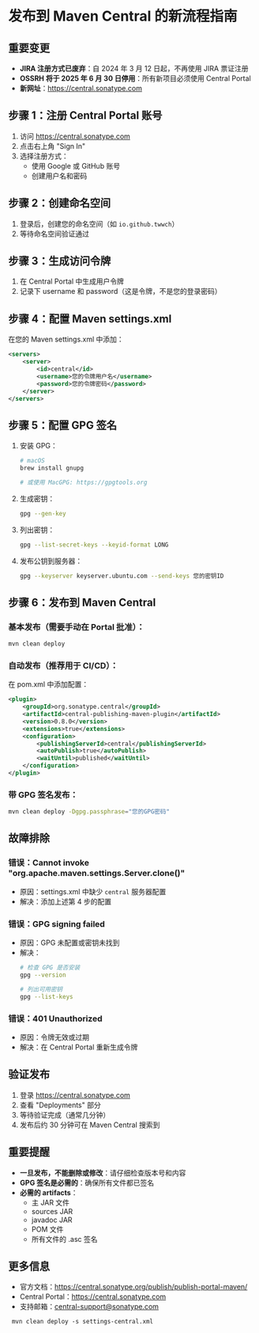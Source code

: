 # 发布到 Maven Central 的新流程指南

## 重要变更
- **JIRA 注册方式已废弃**：自 2024 年 3 月 12 日起，不再使用 JIRA 票证注册
- **OSSRH 将于 2025 年 6 月 30 日停用**：所有新项目必须使用 Central Portal
- **新网址**：https://central.sonatype.com

## 步骤 1：注册 Central Portal 账号

1. 访问 https://central.sonatype.com
2. 点击右上角 "Sign In"
3. 选择注册方式：
   - 使用 Google 或 GitHub 账号
   - 创建用户名和密码

## 步骤 2：创建命名空间

1. 登录后，创建您的命名空间（如 `io.github.twwch`）
2. 等待命名空间验证通过

## 步骤 3：生成访问令牌

1. 在 Central Portal 中生成用户令牌
2. 记录下 username 和 password（这是令牌，不是您的登录密码）

## 步骤 4：配置 Maven settings.xml

在您的 Maven settings.xml 中添加：

```xml
<servers>
    <server>
        <id>central</id>
        <username>您的令牌用户名</username>
        <password>您的令牌密码</password>
    </server>
</servers>
```

## 步骤 5：配置 GPG 签名

1. 安装 GPG：
   ```bash
   # macOS
   brew install gnupg
   
   # 或使用 MacGPG: https://gpgtools.org
   ```

2. 生成密钥：
   ```bash
   gpg --gen-key
   ```

3. 列出密钥：
   ```bash
   gpg --list-secret-keys --keyid-format LONG
   ```

4. 发布公钥到服务器：
   ```bash
   gpg --keyserver keyserver.ubuntu.com --send-keys 您的密钥ID
   ```

## 步骤 6：发布到 Maven Central

### 基本发布（需要手动在 Portal 批准）：
```bash
mvn clean deploy
```

### 自动发布（推荐用于 CI/CD）：
在 pom.xml 中添加配置：
```xml
<plugin>
    <groupId>org.sonatype.central</groupId>
    <artifactId>central-publishing-maven-plugin</artifactId>
    <version>0.8.0</version>
    <extensions>true</extensions>
    <configuration>
        <publishingServerId>central</publishingServerId>
        <autoPublish>true</autoPublish>
        <waitUntil>published</waitUntil>
    </configuration>
</plugin>
```

### 带 GPG 签名发布：
```bash
mvn clean deploy -Dgpg.passphrase="您的GPG密码"
```

## 故障排除

### 错误：Cannot invoke "org.apache.maven.settings.Server.clone()"
- 原因：settings.xml 中缺少 `central` 服务器配置
- 解决：添加上述第 4 步的配置

### 错误：GPG signing failed
- 原因：GPG 未配置或密钥未找到
- 解决：
  ```bash
  # 检查 GPG 是否安装
  gpg --version
  
  # 列出可用密钥
  gpg --list-keys
  ```

### 错误：401 Unauthorized
- 原因：令牌无效或过期
- 解决：在 Central Portal 重新生成令牌

## 验证发布

1. 登录 https://central.sonatype.com
2. 查看 "Deployments" 部分
3. 等待验证完成（通常几分钟）
4. 发布后约 30 分钟可在 Maven Central 搜索到

## 重要提醒

- **一旦发布，不能删除或修改**：请仔细检查版本号和内容
- **GPG 签名是必需的**：确保所有文件都已签名
- **必需的 artifacts**：
  - 主 JAR 文件
  - sources JAR
  - javadoc JAR
  - POM 文件
  - 所有文件的 .asc 签名

## 更多信息

- 官方文档：https://central.sonatype.org/publish/publish-portal-maven/
- Central Portal：https://central.sonatype.com
- 支持邮箱：central-support@sonatype.com

```
 mvn clean deploy -s settings-central.xml
```